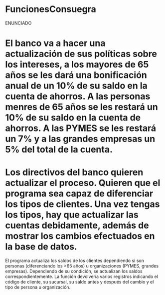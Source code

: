 # FuncionesConsuegra
ENUNCIADO
# El banco va a hacer una actualización de sus políticas sobre los intereses, a los mayores de 65 años se les dará una bonificación anual de un 10% de su saldo en la cuenta de ahorros. A las personas menres de 65 años se les restará un 10% de su saldo en la cuenta de ahorros. A las PYMES se les restará un 7% y a las grandes empresas un 5% del total de la cuenta.
# Los directivos del banco quieren actualizar el proceso. Quieren que el programa sea capaz de diferenciar los tipos de clientes. Una vez tengas los tipos, hay que actualizar las cuentas debidamente, además de mostrar los cambios efectuados en la base de datos.
El programa actualiza los saldos de los clientes dependiendo si son personas (diferenciando los >65 años) u organizaciones (PYMES, grandes empresas).
Dependiendo de su condición, se actualizan los saldos correspondientemente.
La función devolvería varios registros indicando el código de cliente, su sucursal, su saldo antes y después del cambio y el tipo de persona u organización.
